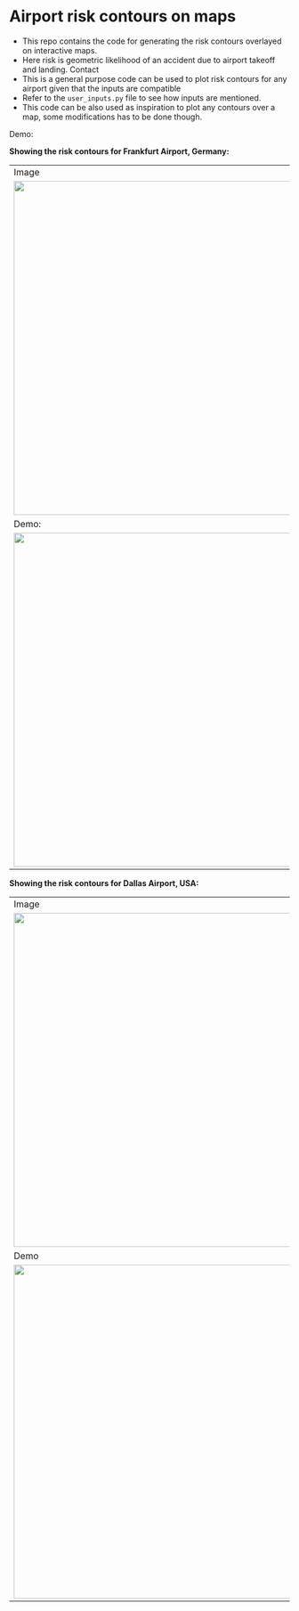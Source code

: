 # Airport risk contours on maps

- This repo contains the code for generating the risk contours overlayed on interactive maps. 
- Here risk is geometric likelihood of an accident due to airport takeoff and landing. Contact 
- This is a general purpose code can be used to plot risk contours for any airport given that the inputs are compatible
- Refer to the `user_inputs.py` file to see how inputs are mentioned. 
- This code can be also used as inspiration to plot any contours over a map, some modifications has to be done though. 

Demo:

**Showing the risk contours for Frankfurt Airport, Germany:**
<table>
    <tr>
        <td>Image</td>
    </tr>
    <tr>    
        <td><img src="https://user-images.githubusercontent.com/38955297/191918296-37a9912e-cc1e-4df7-99ba-524af48778f4.png" width=600/></td>
    </tr>
    <tr>
        <td>Demo:</td>
    </tr>
    <tr>
        <td><img src="https://user-images.githubusercontent.com/38955297/191918360-472ed451-9403-4a14-bb4b-c017a59c991c.gif" width=600/></td>
    </tr>
</table>

**Showing the risk contours for Dallas Airport, USA:**
<table>
    <tr>
        <td>Image</td>
    </tr>
    <tr>
        <td><img src="https://user-images.githubusercontent.com/38955297/191918437-7b0814ee-0378-4ede-b4d1-311bfbb3b5dc.jpg" width=600/></td>
    </tr>
    <tr>
        <td>Demo</td>
    </tr>
    <tr>    
        <td><img src="https://user-images.githubusercontent.com/38955297/191918647-654ff41e-6936-4502-b05f-ae55e6a8de2c.gif" width=600/></td>
    </tr>
</table>
